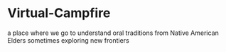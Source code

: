 # Virtual-Campfire
a place where we go to understand oral traditions from Native American Elders sometimes exploring new frontiers
